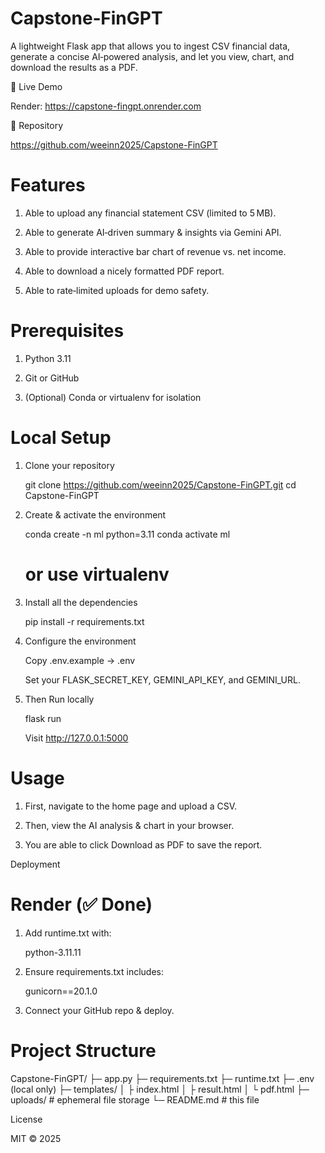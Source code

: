 Capstone‑FinGPT
===============

A lightweight Flask app that allows you to ingest CSV financial data, generate a concise AI‑powered analysis, and let you view, chart, and download the results as a PDF.

🚀 Live Demo

Render: https://capstone-fingpt.onrender.com

📘 Repository

https://github.com/weeinn2025/Capstone-FinGPT

Features
========

1.   Able to upload any financial statement CSV (limited to 5 MB).

2.   Able to generate AI‑driven summary & insights via Gemini API.

3.   Able to provide interactive bar chart of revenue vs. net income.

4.   Able to download a nicely formatted PDF report.

5.   Able to rate‑limited uploads for demo safety.

Prerequisites
=============

1.   Python 3.11

2.   Git or GitHub

3.   (Optional) Conda or virtualenv for isolation

Local Setup
===========

1.   Clone your repository

     git clone https://github.com/weeinn2025/Capstone-FinGPT.git
     cd Capstone-FinGPT

2.   Create & activate the environment

     conda create -n ml python=3.11
     conda activate ml
     # or use virtualenv

3.   Install all the dependencies

     pip install -r requirements.txt

4.   Configure the environment

     Copy .env.example → .env

     Set your FLASK_SECRET_KEY, GEMINI_API_KEY, and GEMINI_URL.

5.   Then Run locally

     flask run

     Visit http://127.0.0.1:5000

Usage
=====

1.   First, navigate to the home page and upload a CSV.

2.   Then, view the AI analysis & chart in your browser.

3.   You are able to click Download as PDF to save the report.

Deployment

Render (✅ Done)
================

1.   Add runtime.txt with:

     python-3.11.11

2.   Ensure requirements.txt includes:

     gunicorn==20.1.0

3.   Connect your GitHub repo & deploy.

Project Structure
=================

Capstone-FinGPT/
├─ app.py
├─ requirements.txt
├─ runtime.txt
├─ .env (local only)
├─ templates/
│  ├ index.html
│  ├ result.html
│  └ pdf.html
├─ uploads/            # ephemeral file storage
└─ README.md           # this file

License

MIT © 2025

